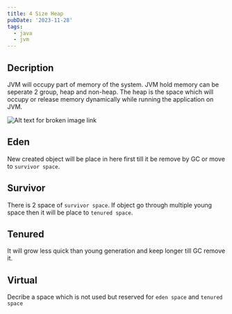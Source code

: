 ```yaml
---
title: 4 Size Heap
pubDate: '2023-11-28'
tags: 
  - java
  - jvm
---
```


Decription
---
JVM will occupy part of memory of the system. JVM hold memory can be seperate 2 group, heap and non-heap. The heap is the space which will occupy or release memory dynamically while running the application on JVM.

![Alt text for broken image link](/assets/img/java/the-heap.jpg)

Eden
---
New created object will be place in here first till it be remove by GC or move to `survivor space`.

Survivor
---
There is 2 space of `survivor space`. If object go through multiple young space then it will be place to `tenured space`.


Tenured
---
It will grow less quick than young generation and keep longer till GC remove it. 


Virtual
---
Decribe a space which is not used but reserved for `eden space` and `tenured space`
